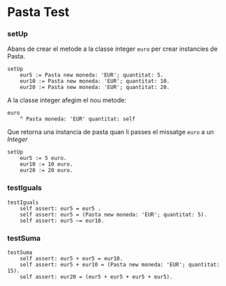 # Pasta Test

### setUp

Abans de crear el metode a la classe integer `euro` per crear instancies de Pasta.

```smalltalk
setUp    eur5 := Pasta new moneda: 'EUR'; quantitat: 5.    eur10 := Pasta new moneda: 'EUR'; quantitat: 10.    eur20 := Pasta new moneda: 'EUR'; quantitat: 20.
```

A la classe integer afegim el nou metode:

```smalltalk
euro
    ^ Pasta moneda: 'EUR' quantitat: self
```

Que retorna una instancia de pasta quan li passes el missatge `euro` a un *Integer*

```smalltalk
setUp    eur5 := 5 euro.    eur10 := 10 euro.    eur20 := 20 euro.
```

### testIguals

```smalltalk
testIguals    self assert: eur5 = eur5 .    self assert: eur5 = (Pasta new moneda: 'EUR'; quantitat: 5).    self assert: eur5 ~= eur10.
```

### testSuma

```smalltalk
testSuma    self assert: eur5 + eur5 = eur10.    self assert: eur5 + eur10 = (Pasta new moneda: 'EUR'; quantitat: 15).    self assert: eur20 = (eur5 + eur5 + eur5 + eur5).
```